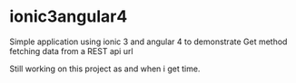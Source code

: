 # ionic3angular4
Simple application using ionic 3 and angular 4 to demonstrate Get method fetching data from a REST api url

Still working on this project as and when i get time.
